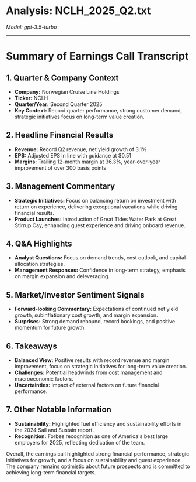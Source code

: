 # Analysis: NCLH_2025_Q2.txt

*Model: gpt-3.5-turbo*

---

# Summary of Earnings Call Transcript

## 1. **Quarter & Company Context**
- **Company:** Norwegian Cruise Line Holdings
- **Ticker:** NCLH
- **Quarter/Year:** Second Quarter 2025
- **Key Context:** Record quarter performance, strong customer demand, strategic initiatives focus on long-term value creation.

## 2. **Headline Financial Results**
- **Revenue:** Record Q2 revenue, net yield growth of 3.1%
- **EPS:** Adjusted EPS in line with guidance at $0.51
- **Margins:** Trailing 12-month margin at 36.3%, year-over-year improvement of over 300 basis points

## 3. **Management Commentary**
- **Strategic Initiatives:** Focus on balancing return on investment with return on experience, delivering exceptional vacations while driving financial results.
- **Product Launches:** Introduction of Great Tides Water Park at Great Stirrup Cay, enhancing guest experience and driving onboard revenue.

## 4. **Q&A Highlights**
- **Analyst Questions:** Focus on demand trends, cost outlook, and capital allocation strategies.
- **Management Responses:** Confidence in long-term strategy, emphasis on margin expansion and deleveraging.

## 5. **Market/Investor Sentiment Signals**
- **Forward-looking Commentary:** Expectations of continued net yield growth, subinflationary cost growth, and margin expansion.
- **Surprises:** Strong demand rebound, record bookings, and positive momentum for future growth.

## 6. **Takeaways**
- **Balanced View:** Positive results with record revenue and margin improvement, focus on strategic initiatives for long-term value creation.
- **Challenges:** Potential headwinds from cost management and macroeconomic factors.
- **Uncertainties:** Impact of external factors on future financial performance.

## 7. **Other Notable Information**
- **Sustainability:** Highlighted fuel efficiency and sustainability efforts in the 2024 Sail and Sustain report.
- **Recognition:** Forbes recognition as one of America's best large employers for 2025, reflecting dedication of the team.

Overall, the earnings call highlighted strong financial performance, strategic initiatives for growth, and a focus on sustainability and guest experience. The company remains optimistic about future prospects and is committed to achieving long-term financial targets.